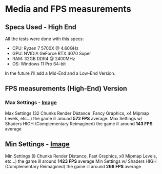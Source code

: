 # Media and FPS measurements

## Specs Used - High End

All the tests were done with this specs:

- CPU: Ryzen 7 5700X @ 4.60GHz
- GPU: NVIDIA GeForce RTX 4070 Super
- RAM: 32GB DDR4 @ 2400MHz
- OS: Windows 11 Pro 64-bit

In the future i'll add a Mid-End and a Low-End Version.

## FPS measurements (High-End) Version

### Max Settings - [Image](./high_settings.png)
Max Settings (32 Chunks Render Distance ,Fancy Graphics, x4 Mipmap Levels, etc...) the game ill around **572 FPS** average. 
Max Settings w/ Shaders HIGH (Complementary Reimagined) the game ill around **143 FPS** average  

## Min Settings - [Image](./low_settings.png)
Min Settings (8 Chunks Render Distance, Fast Graphics, x0 Mipmap Levels, etc...) the game ill around **1423 FPS** average 
Min Settings w/ Shaders HIGH (Complementary Reimagined) the game ill around **268 FPS** average

